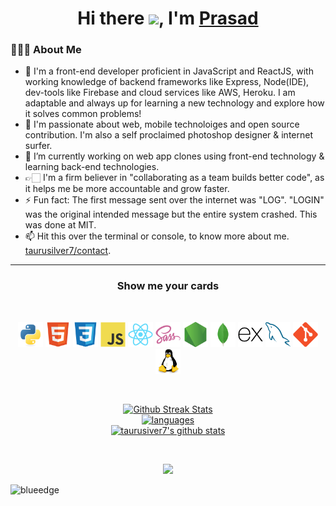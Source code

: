 <h1 align="center">Hi there <img src="https://raw.githubusercontent.com/iampavangandhi/iampavangandhi/master/gifs/Hi.gif" width="30px">, I'm  <a href="https://taurusilver7.github.io/profile/">Prasad</a></h1>

<h3> 👨🏻‍💻 About Me </h3>

- 📍  I'm a front-end developer proficient in JavaScript and ReactJS,
    with working knowledge of backend frameworks like Express, Node(IDE),
    dev-tools like Firebase and cloud services like AWS, Heroku.
    I am adaptable and always up for learning a new technology and explore how it solves common problems!
- 🔭 I'm passionate about web, mobile technoloiges and open source contribution. I'm also a self proclaimed photoshop designer & internet surfer.
- 🌱 I’m currently working on web app clones using front-end technology & learning back-end technologies. 
- 👉🏻 I'm a firm believer in "collaborating as a team builds better code", as it helps me be more accountable and grow faster. 
- ⚡ Fun fact: The first message sent over the internet was "LOG". "LOGIN" was the original intended message but the entire system crashed. This was done at MIT.
- 📫 Hit this over the terminal or console, to know more about me. [taurusilver7/contact](https://taurusilver7.github.io/portfolio/#contact).

<hr>
<h3 align="center">Show me your cards</h3>
<br>

<p align="center">
<img src=https://raw.githubusercontent.com/devicons/devicon/master/icons/python/python-original.svg alt=python width="40" height="40"/>
<img src=https://raw.githubusercontent.com/devicons/devicon/master/icons/html5/html5-original.svg alt=html5 width="40" height="40"/>
<img src=https://raw.githubusercontent.com/devicons/devicon/master/icons/css3/css3-original.svg alt=css3 width="40" height="40"/>
<img src=https://raw.githubusercontent.com/devicons/devicon/master/icons/javascript/javascript-original.svg alt=javascript width="40" height="40"/>
<img src=https://raw.githubusercontent.com/devicons/devicon/master/icons/react/react-original.svg alt=react width="40" height="40"/>
<img src=https://raw.githubusercontent.com/devicons/devicon/master/icons/sass/sass-original.svg alt=sass width="40" height="40"/>
<img src=https://raw.githubusercontent.com/devicons/devicon/master/icons/nodejs/nodejs-original.svg alt=nodejs width="40" height="40"/>
<img src=https://raw.githubusercontent.com/devicons/devicon/master/icons/mongodb/mongodb-original.svg alt=mongodb width="40" height="40"/>
<img src=https://raw.githubusercontent.com/devicons/devicon/master/icons/express/express-original.svg alt=express width="40" height="40"/>
<img src=https://raw.githubusercontent.com/devicons/devicon/master/icons/mysql/mysql-original.svg alt=express width="40" height="40"/>
<img src=https://raw.githubusercontent.com/devicons/devicon/master/icons/git/git-original.svg alt=git width="40" height="40"/>
<img src=https://raw.githubusercontent.com/devicons/devicon/master/icons/linux/linux-original.svg alt=linux width="40" height="40"/>
</p>
<br/>
<p align="center">
    <a href="https://github.com/taurusilver7">
        <img  width="500" alt="Github Streak Stats" src="https://github-readme-streak-stats.herokuapp.com/?user=taurusilver7&theme=tokyonight&show_icons=true" >
    </a>
    <br/>
    <a href="https://github.com/taurusilver7">
        <img width="500" alt="languages" src="https://github-readme-stats.vercel.app/api/top-langs/?username=taurusilver7&layout=compact&theme=tokyonight&langs_count=6">
    </a>
    <br/>
    <a href="https://github.com/taurusilver7">
        <img width="500" alt="taurusiver7's github stats" src="https://github-readme-stats.vercel.app/api?username=taurusilver7&show_icons=true&title_color=ffffff&icon_color=bb2acf&text_color=daf7dc&bg_color=151515" >
    </a>
</p>
<br/>
<p align="center">
    <img width="500" src="https://github-readme-quotes.herokuapp.com/quote?theme=onedark&animation=default&layout=default" />
</p>

<p align="center"><p align="left"> <img src="https://komarev.com/ghpvc/?username=taurusilver7" alt="blueedge"/> </p>  </p>
